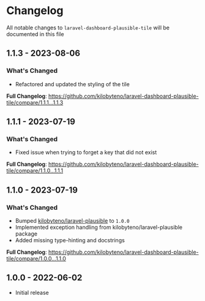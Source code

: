 # Changelog

All notable changes to `laravel-dashboard-plausible-tile` will be documented in this file

## 1.1.3 - 2023-08-06

### What's Changed

- Refactored and updated the styling of the tile

**Full Changelog**: https://github.com/kilobyteno/laravel-dashboard-plausible-tile/compare/1.1.1...1.1.3

## 1.1.1 - 2023-07-19

### What's Changed

- Fixed issue when trying to forget a key that did not exist

**Full Changelog**: https://github.com/kilobyteno/laravel-dashboard-plausible-tile/compare/1.1.0...1.1.1

## 1.1.0 - 2023-07-19

### What's Changed

- Bumped [kilobyteno/laravel-plausible](https://github.com/kilobyteno/laravel-plausible) to `1.0.0`
- Implemented exception handling from kilobyteno/laravel-plausible package
- Added missing type-hinting and docstrings

**Full Changelog**: https://github.com/kilobyteno/laravel-dashboard-plausible-tile/compare/1.0.0...1.1.0

## 1.0.0 - 2022-06-02

- Initial release
